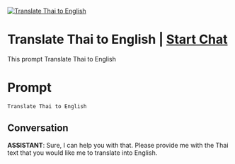 
[![Translate Thai to English](https://flow-prompt-covers.s3.us-west-1.amazonaws.com/icon/futuristic/futu_7.png)](https://gptcall.net/chat.html?data=%7B%22contact%22%3A%7B%22id%22%3A%22BJtMW8AwQLyUCm0bhlKJO%22%2C%22flow%22%3Atrue%7D%7D)
# Translate Thai to English | [Start Chat](https://gptcall.net/chat.html?data=%7B%22contact%22%3A%7B%22id%22%3A%22BJtMW8AwQLyUCm0bhlKJO%22%2C%22flow%22%3Atrue%7D%7D)
This prompt Translate Thai to English

# Prompt

```
Translate Thai to English

```

## Conversation

**ASSISTANT**: Sure, I can help you with that. Please provide me with the Thai text that you would like me to translate into English.


